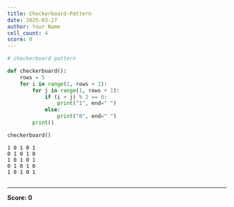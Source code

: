 ```yaml
---
title: Checkerboard-Pattern
date: 2025-03-27
author: Your Name
cell_count: 4
score: 0
---
```


```python
# checkerboard pattern
```


```python
def checkerboard():
    rows = 5
    for i in range(1, rows + 1):
        for j in range(1, rows + 1):
            if (i + j) % 2 == 0:
                print("1", end=" ")
            else:
                print("0", end=" ")
        print()
```


```python
checkerboard()
```

    1 0 1 0 1 
    0 1 0 1 0 
    1 0 1 0 1 
    0 1 0 1 0 
    1 0 1 0 1 



```python

```


---
**Score: 0**
